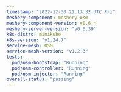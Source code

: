 ```yaml
---
timestamp: "2022-12-30 21:13:32 UTC Fri"
meshery-component: meshery-osm
meshery-component-version: v0.6.4
meshery-server-version: "v0.6.39"
k8s-distro: minikube
k8s-version: "v1.24.7"
service-mesh: OSM
service-mesh-version: "v1.2.3"
tests:
  pod/osm-bootstrap: "Running"
  pod/osm-controller: "Running"
  pod/osm-injector: "Running"
overall-status: "passing"
---
```

